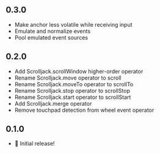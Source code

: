 ## 0.3.0

* Make anchor less volatile while receiving input
* Emulate and normalize events
* Pool emulated event sources

## 0.2.0

* Add Scrolljack.scrollWindow higher-order operator
* Rename Scrolljack.move operator to scroll
* Rename Scrolljack.moveTo operator to scrollTo
* Rename Scrolljack.stop operator to scrollStop
* Rename Scrolljack.start operator to scrollStart
* Add Scrolljack.merge operator
* Remove touchpad detection from wheel event operator

## 0.1.0

* :construction: Initial release!
